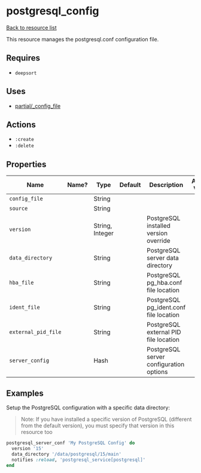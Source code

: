 # postgresql_config

[Back to resource list](../README.md#resources)

This resource manages the postgresql.conf configuration file.

## Requires

- `deepsort`

## Uses

- [partial/_config_file](partial/_config_file.md)

## Actions

- `:create`
- `:delete`

## Properties

| Name                | Name? | Type            | Default | Description                             | Allowed Values |
| ------------------- | ----- | --------------- | ------- | --------------------------------------- | -------------- |
| `config_file`       |       | String          |         |                                         |                |
| `source`            |       | String          |         |                                         |                |
| `version`           |       | String, Integer |         | PostgreSQL installed version override   |                |
| `data_directory`    |       | String          |         | PostgreSQL server data directory        |                |
| `hba_file`          |       | String          |         | PostgreSQL pg_hba.conf file location    |                |
| `ident_file`        |       | String          |         | PostgreSQL pg_ident.conf file location  |                |
| `external_pid_file` |       | String          |         | PostgreSQL external PID file location   |                |
| `server_config`     |       | Hash            |         | PostgreSQL server configuration options |                |

## Examples

Setup the PostgreSQL configuration with a specific data directory:

> Note: If you have installed a specific version of PostgreSQL (different from the default version), you must specify that version in this resource too

```ruby
postgresql_server_conf 'My PostgreSQL Config' do
  version '15'
  data_directory '/data/postgresql/15/main'
  notifies :reload, 'postgresql_service[postgresql]'
end
```
